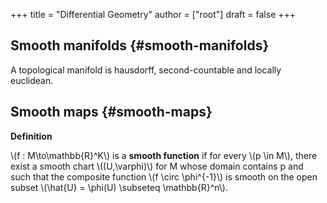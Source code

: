 +++
title = "Differential Geometry"
author = ["root"]
draft = false
+++

## Smooth manifolds {#smooth-manifolds}

A topological manifold is hausdorff, second-countable and locally euclidean.


## Smooth maps {#smooth-maps}

**Definition**

\\(f : M\to\mathbb{R}^K\\) is a **smooth function** if for every \\(p \in M\\), there exist a smooth chart \\((U,\varphi)\\) for M whose domain contains p and such that the composite function \\(f \circ \phi^{-1}\\) is smooth on the open subset \\(\hat{U} = \phi(U) \subseteq \mathbb{R}^n\\).